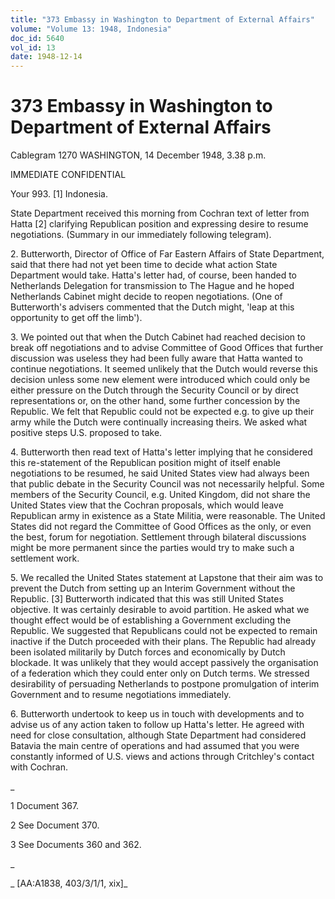 ```yaml
---
title: "373 Embassy in Washington to Department of External Affairs"
volume: "Volume 13: 1948, Indonesia"
doc_id: 5640
vol_id: 13
date: 1948-12-14
---
```


# 373 Embassy in Washington to Department of External Affairs

Cablegram 1270 WASHINGTON, 14 December 1948, 3.38 p.m.

IMMEDIATE CONFIDENTIAL

Your 993. [1] Indonesia.

State Department received this morning from Cochran text of letter from Hatta [2] clarifying Republican position and expressing desire to resume negotiations. (Summary in our immediately following telegram).

2\. Butterworth, Director of Office of Far Eastern Affairs of State Department, said that there had not yet been time to decide what action State Department would take. Hatta's letter had, of course, been handed to Netherlands Delegation for transmission to The Hague and he hoped Netherlands Cabinet might decide to reopen negotiations. (One of Butterworth's advisers commented that the Dutch might, 'leap at this opportunity to get off the limb').

3\. We pointed out that when the Dutch Cabinet had reached decision to break off negotiations and to advise Committee of Good Offices that further discussion was useless they had been fully aware that Hatta wanted to continue negotiations. It seemed unlikely that the Dutch would reverse this decision unless some new element were introduced which could only be either pressure on the Dutch through the Security Council or by direct representations or, on the other hand, some further concession by the Republic. We felt that Republic could not be expected e.g. to give up their army while the Dutch were continually increasing theirs. We asked what positive steps U.S. proposed to take.

4\. Butterworth then read text of Hatta's letter implying that he considered this re-statement of the Republican position might of itself enable negotiations to be resumed, he said United States view had always been that public debate in the Security Council was not necessarily helpful. Some members of the Security Council, e.g. United Kingdom, did not share the United States view that the Cochran proposals, which would leave Republican army in existence as a State Militia, were reasonable. The United States did not regard the Committee of Good Offices as the only, or even the best, forum for negotiation. Settlement through bilateral discussions might be more permanent since the parties would try to make such a settlement work.

5\. We recalled the United States statement at Lapstone that their aim was to prevent the Dutch from setting up an Interim Government without the Republic. [3] Butterworth indicated that this was still United States objective. It was certainly desirable to avoid partition. He asked what we thought effect would be of establishing a Government excluding the Republic. We suggested that Republicans could not be expected to remain inactive if the Dutch proceeded with their plans. The Republic had already been isolated militarily by Dutch forces and economically by Dutch blockade. It was unlikely that they would accept passively the organisation of a federation which they could enter only on Dutch terms. We stressed desirability of persuading Netherlands to postpone promulgation of interim Government and to resume negotiations immediately.

6\. Butterworth undertook to keep us in touch with developments and to advise us of any action taken to follow up Hatta's letter. He agreed with need for close consultation, although State Department had considered Batavia the main centre of operations and had assumed that you were constantly informed of U.S. views and actions through Critchley's contact with Cochran.

_

1 Document 367.

2 See Document 370.

3 See Documents 360 and 362.

_

_ [AA:A1838, 403/3/1/1, xix]_

